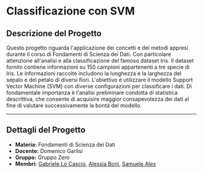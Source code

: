 # Classificazione con SVM

## Descrizione del Progetto
Questo progetto riguarda l'applicazione dei concetti e dei metodi appresi durante il corso di
Fondamenti di Scienza dei Dati. Con particolare attenzione all'analisi e alla classificazione del 
famoso dataset Iris. Il dataset fornito contiene informazioni su 
150 campioni appartenenti a tre specie di Iris. Le informazioni raccolte includono
la lunghezza e la larghezza del sepalo e del petalo di diversi fiori. L'obiettivo è utilizzare 
il modello Support Vector Machine (SVM) con diverse configurazioni per classificare i dati. Di
fondamentale importanza è l'analisi preliminare condotta di statistica descrittiva,
che consente di acquisire maggior consapevolezza dei dati al fine di valutare
successivamente la bontà del modello.

---

## Dettagli del Progetto
- **Materia:** Fondamenti di Scienza dei Dati
- **Docente:** Domenico Garlisi
- **Gruppo:** Gruppo Zero
- **Membri:** [Gabriele Lo Cascio](https://www.linkedin.com/in/gabriele-locascio), [Alessia Bonì](https://github.com/AleRaylee), [Samuele Ales](https://github.com/7eneca)

